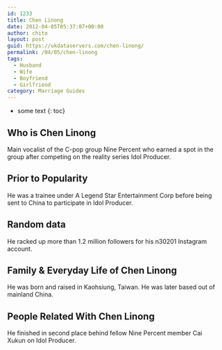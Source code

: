 ```yaml
---
id: 1233
title: Chen Linong
date: 2012-04-05T05:37:07+00:00
author: chito
layout: post
guid: https://ukdataservers.com/chen-linong/
permalink: /04/05/chen-linong
tags:
  - Husband
  - Wife
  - Boyfriend
  - Girlfriend
category: Marriage Guides
---
```


* some text
{: toc}


## Who is  Chen Linong
                  
                  
                  
Main vocalist of the C-pop group Nine Percent who earned a spot in the group after competing on the reality series Idol Producer.
                  
                
                
                
## Prior to Popularity 
                  
                  
                  
He was a trainee under A Legend Star Entertainment Corp before being sent to China to participate in Idol Producer.
                  
                
                
                
## Random data 
                  
                  
                  
He racked up more than 1.2 million followers for his n30201 Instagram account.
                  
                
                
                
## Family & Everyday Life of Chen Linong
                  
                  
                  
He was born and raised in Kaohsiung, Taiwan. He was later based out of mainland China.
                  
                
                
                
## People Related With  Chen Linong
                  
                  
                  
He finished in second place behind fellow Nine Percent member Cai Xukun on Idol Producer.
                  
                
              
            
          
          
          
    
    
  

